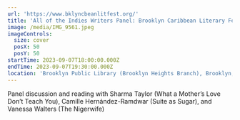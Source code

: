 ```yaml
---
url: 'https://www.bklyncbeanlitfest.org/'
title: 'All of the Indies Writers Panel: Brooklyn Caribbean Literary Festival '
image: /media/IMG_9561.jpeg
imageControls:
  size: cover
  posX: 50
  posY: 50
startTime: 2023-09-07T18:00:00.000Z
endTime: 2023-09-07T19:30:00.000Z
location: 'Brooklyn Public Library (Brooklyn Heights Branch), Brooklyn, NY'
---
```


Panel discussion and reading with Sharma Taylor (What a Mother’s Love Don’t Teach You), Camille Hernández-Ramdwar (Suite as Sugar), and Vanessa Walters (The Nigerwife)


